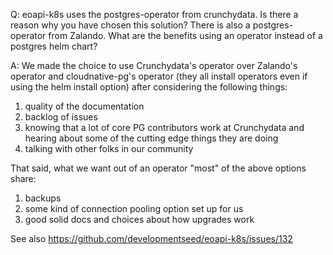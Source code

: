 Q: eoapi-k8s uses the postgres-operator from crunchydata. Is there a reason why you have chosen this solution? There is also a postgres-operator from Zalando. What are the benefits using an operator instead of a postgres helm chart?

A: We made the choice to use Crunchydata's operator over Zalando's operator and cloudnative-pg's operator (they all install operators even if using the helm install option) after considering the following things:

1. quality of the documentation
2. backlog of issues
3. knowing that a lot of core PG contributors work at Crunchydata and hearing about some of the cutting edge things they are doing
4. talking with other folks in our community

That said, what we want out of an operator "most" of the above options share:

1. backups
2. some kind of connection pooling option set up for us
3. good solid docs and choices about how upgrades work

See also https://github.com/developmentseed/eoapi-k8s/issues/132
